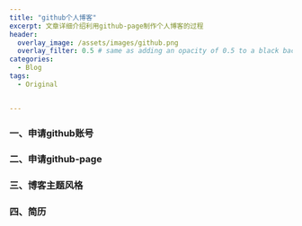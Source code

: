 ```yaml
---
title: "github个人博客"
excerpt: 文章详细介绍利用github-page制作个人博客的过程
header:
  overlay_image: /assets/images/github.png
  overlay_filter: 0.5 # same as adding an opacity of 0.5 to a black background
categories:
  - Blog
tags:
  - Original


---
```


### 一、申请github账号

### 二、申请github-page

### 三、博客主题风格

### 四、简历




